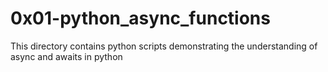 # 0x01-python_async_functions

This directory contains python scripts demonstrating the understanding of async
and awaits in python
